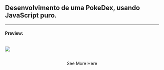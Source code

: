## Desenvolvimento de uma PokeDex, usando JavaScript puro.

<hr>

#### Preview:

<br>
<img src="./gif/site-desktop.gif">

<br>
<br>
<p align="center">
 <a align=center src="https://mystifying-brahmagupta-26e246.netlify.app/">See More Here</a>
</p>
